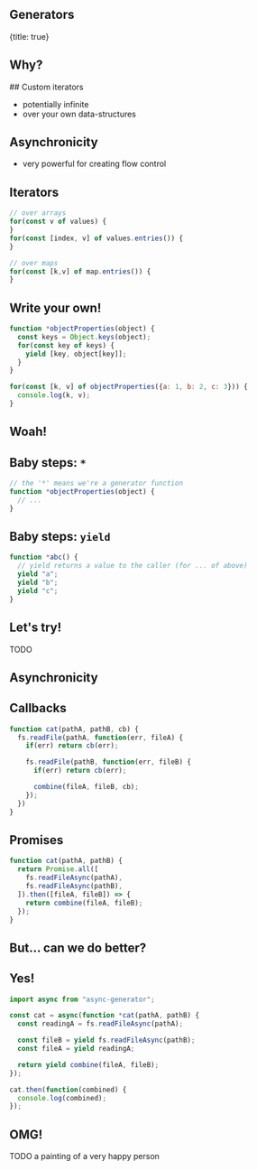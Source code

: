 ## Generators
{title: true}

## Why?

## Custom iterators

- potentially infinite
- over your own data-structures

## Asynchronicity

- very powerful for creating flow control

## Iterators

```javascript
// over arrays
for(const v of values) {
}
for(const [index, v] of values.entries()) {
}

// over maps
for(const [k,v] of map.entries()) {
}
```

## Write your own!

```javascript
function *objectProperties(object) {
  const keys = Object.keys(object);
  for(const key of keys) {
    yield [key, object[key]];
  }
}

for(const [k, v] of objectProperties({a: 1, b: 2, c: 3})) {
  console.log(k, v);
}
```

## Woah!

## Baby steps: `*`

```javascript
// the '*' means we're a generator function
function *objectProperties(object) {
  // ...
}
```

## Baby steps: `yield`

```javascript
function *abc() {
  // yield returns a value to the caller (for ... of above)
  yield "a";
  yield "b";
  yield "c";
}
```

## Let's try!

TODO

## Asynchronicity

## Callbacks

```javascript
function cat(pathA, pathB, cb) {
  fs.readFile(pathA, function(err, fileA) {
    if(err) return cb(err);

    fs.readFile(pathB, function(err, fileB) {
      if(err) return cb(err);

      combine(fileA, fileB, cb);
    });
  })
}
```

## Promises

```javascript
function cat(pathA, pathB) {
  return Promise.all([
    fs.readFileAsync(pathA),
    fs.readFileAsync(pathB),
  ]).then([fileA, fileB]) => {
    return combine(fileA, fileB);  
  });
}
```

## But... can we do better?

## Yes!

```javascript
import async from "async-generator";

const cat = async(function *cat(pathA, pathB) {
  const readingA = fs.readFileAsync(pathA);

  const fileB = yield fs.readFileAsync(pathB);
  const fileA = yield readingA;

  return yield combine(fileA, fileB);  
});

cat.then(function(combined) {
  console.log(combined);
}); 
```

## OMG!

TODO a painting of a very happy person






